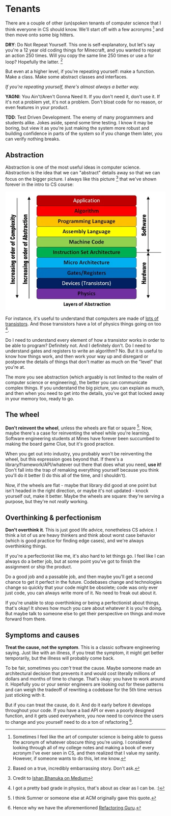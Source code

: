 # Tenants

There are a couple of other (un)spoken tenants of computer
science that I think everyone in CS should know. We'll start 
off with a few acronyms [^ref1] and then move onto some big hitters.

**DRY**: Do Not Repeat Yourself. This one is self-explanatory,
but let's say you're a 12 year old coding things for Minecraft,
and you wanted to repeat an action 250 times. Will you copy the 
same line 250 times or use a for loop? Hopefully the latter. [^ref2]

But even at a higher level, if you're repeating yourself: make a
function. Make a class. Make some abstract classes and interfaces.

*If you're repeating yourself, there's almost always a better way.*

**YAGNI**: You Ain't/Aren't Gonna Need It. If you don't need it,
don't use it. If it's not a problem yet, it's not a problem.
Don't bloat code for no reason, or even features in your product.

**TDD**: Test Driven Development. The enemy of many programmers
and students alike. Jokes aside, spend some time testing. I know
it may be boring, but view it as you're just making the system
more robust and building confidence in parts of the system so
if you change them later, you can verify nothing breaks.

## Abstraction

Abstraction is one of the most useful ideas in computer science.
Abstraction is the idea that we can "abstract" details away so
that we can focus on the bigger picture. I always like this
picture [^ref3] that we've shown forever in the intro to CS course:

![abstraction](../../assets/abstraction.webp)

For instance, it's useful to understand that computers are made
of [lots of transistors](https://www.cnet.com/tech/mobile/apple-a17-pro-the-new-chip-brain-in-the-iphone-15-pro-pro-max/).
And those transistors have a lot of physics things going on too [^ref4].

Do I need to understand every element of how a transistor works in
order to be able to program? Definitely not. And I definitely don't.
Do I need to understand gates and registers to write an algorithm? No.
But it is useful to know how things work, and then work your way up and
disregard or postpone the details of things that don't matter as much
on the "level" that you're at.

The more you see abstraction (which arguably is not limited to the
realm of computer science or engineering), the better you can communicate
complex things. If you understand the big picture, you can explain as much,
and then when you need to get into the details, you've got that locked away
in your memory too, ready to go.

## The wheel

**Don't reinvent the wheel**, unless the wheels are flat or square [^ref5].
Now, maybe there's a case for reinventing the wheel while you're learning.
Software engineering students at Mines have forever been succumbed to making
the board game Clue, but it's good practice.

When you get out into industry, you probably won't be reinventing the wheel,
but this expression goes beyond that. If there's a library/framework/API/whatever 
out there that does what you need, **use it!** Don't fall into the trap of remaking 
everything yourself because you think you'll do it better (I do this all of the time,
and I shouldn't).

Now, if the wheels are flat - maybe that library did good at one point but isn't
headed in the right direction, or maybe it's not updated - knock yourself out,
make it better. Maybe the wheels are square: they're serving a purpose, but they're
not *really* working.

## Overthinking & perfectionism

**Don't overthink it**. This is just good life advice, nonetheless CS advice.
I think a lot of us are heavy thinkers and think about worst case behavior (which
is good practice for finding edge cases), and we're always overthinking things.

If you're a perfectionist like me, it's also hard to let things go. I feel like I
can always do a better job, but at some point you've got to finish the assignment
or ship the product.

Do a good job and a passable job, and then maybe you'll get a second chance to
get it perfect in the future. Codebases change and technologies change so quickly
that your code might be obsolete; code was only ever just code, you can always
write more of it. No need to freak out about it.

If you're unable to stop overthinking or being a perfectionist about things, that's
okay! It shows how much you care about whatever it is you're doing. But maybe talk
to someone else to get their perspective on things and move forward from there.

## Symptoms and causes

**Treat the cause, not the symptom**. This is a classic software
engineering saying. Just like with an illness, if you treat the symptom,
it might get better temporarily, but the illness will probably come back.

To be fair, sometimes you *can't* treat the cause. Maybe someone made
an architectural decision that prevents it and would cost literally millions
of dollars and months of time to change. That's okay: you have to work around it.
Hopefully you or your senior engineers are looking out for these patterns and
can weigh the tradeoff of rewriting a codebase for the 5th time versus just
sticking with it.

But if you can treat the cause, do it. And do it early before it develops
throughout your code. If you have a bad API or even a poorly designed function,
and it gets used everywhere, you now need to convince the users to change and
you yourself need to do a ton of refactoring [^ref6].


[^ref1]: Sometimes I feel like the art of computer science is being able to 
guess the acronym of whatever obscure thing you're using. I considered looking
through all of my college notes and making a book of every acronym I've ever seen 
in CS, and then realized that I value my sanity. However, if someone wants to do 
this, let me know.

[^ref2]: Based on a true, incredibly embarrassing story. Don't ask.

[^ref3]: Credit to [Ishan Bhanuka on Medium](https://medium.com/@twitu/a-dive-down-the-levels-of-abstraction-227c96c7933c)

[^ref4]: I got a pretty bad grade in physics, that's about as clear as I can be. :)

[^ref5]: I think Sumner or someone else at ACM originally gave this quote.

[^ref6]: Hence why we have the aforementioned [Refactoring Guru](https://refactoring.guru).
